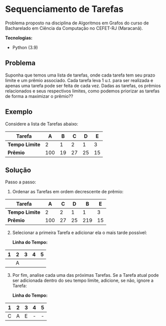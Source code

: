 # Sequenciamento de Tarefas

Problema proposto na disciplina de Algoritmos em Grafos do curso de Bacharelado em Ciência da Computação no CEFET-RJ (Maracanã).



**Tecnologias:**

- Python (3.9)



## Problema

Suponha que temos uma lista de tarefas, onde cada tarefa tem seu prazo limite e um prêmio associado. Cada tarefa leva 1 u.t. para ser realizada e apenas uma tarefa pode ser feita de cada vez. Dadas as tarefas, os prêmios relacionados e seus respectivos limites, como podemos priorizar as tarefas de forma a maximizar o prêmio??



## Exemplo

Considere a lista de Tarefas abaixo:

| Tarefa           | A    | B    | C    | D    | E    |
| ---------------- | ---- | ---- | ---- | ---- | ---- |
| **Tempo Limite** | 2    | 1    | 2    | 1    | 3    |
| **Prêmio**       | 100  | 19   | 27   | 25   | 15   |



## Solução

Passo a passo:

1. Ordenar as Tarefas em ordem decrescente de prêmio:


| Tarefa           | A    | C    | D    | B    | E    |
| ---------------- | ---- | ---- | ---- | ---- | ---- |
| **Tempo Limite** | 2    | 2    | 1    | 1    | 3    |
| **Prêmio**       | 100  | 27   | 25   | 219  | 15   |



2. Selecionar a primeira Tarefa e adicionar ela o mais tarde possível:

   **Linha do Tempo:** 

| 1    | 2    | 3    | 4    | 5    |
| ---- | ---- | ---- | ---- | ---- |
|      | A    |      |      |      |



3. Por fim, analise cada uma das próximas Tarefas. Se a Tarefa atual pode ser adicionada dentro do seu tempo limite, adicione, se não, ignore a Tarefa:

   **Linha do Tempo:**

| 1    | 2    | 3    | 4    | 5    |
| ---- | ---- | ---- | ---- | ---- |
| C    | A    | E    | -    | -    |